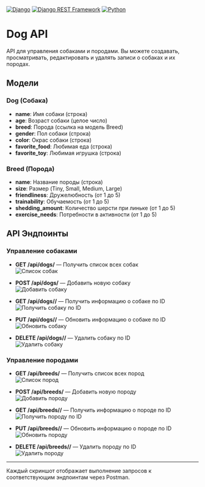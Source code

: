 [![Django](https://img.shields.io/badge/-Django-464646?style=flat-square&logo=Django)](https://www.djangoproject.com/)
[![Django REST Framework](https://img.shields.io/badge/-Django%20REST%20Framework-464646?style=flat-square&logo=Django%20REST%20Framework)](https://www.django-rest-framework.org/)
[![Python](https://img.shields.io/badge/-Python-464646?style=flat-square&logo=Python)](https://www.python.org/)

# Dog API

API для управления собаками и породами. Вы можете создавать, просматривать, редактировать и удалять записи о собаках и их породах.

## Модели

### Dog (Собака)
- **name**: Имя собаки (строка)
- **age**: Возраст собаки (целое число)
- **breed**: Порода (ссылка на модель Breed)
- **gender**: Пол собаки (строка)
- **color**: Окрас собаки (строка)
- **favorite_food**: Любимая еда (строка)
- **favorite_toy**: Любимая игрушка (строка)

### Breed (Порода)
- **name**: Название породы (строка)
- **size**: Размер (Tiny, Small, Medium, Large)
- **friendliness**: Дружелюбность (от 1 до 5)
- **trainability**: Обучаемость (от 1 до 5)
- **shedding_amount**: Количество шерсти при линьке (от 1 до 5)
- **exercise_needs**: Потребности в активности (от 1 до 5)

## API Эндпоинты

### Управление собаками
- **GET /api/dogs/** — Получить список всех собак  
  ![Список собак](docs/postman_screenshots/GET_api_dogs.jpg)

- **POST /api/dogs/** — Добавить новую собаку  
  ![Добавить собаку](docs/postman_screenshots/POST_api_dogs.jpg)

- **GET /api/dogs/<id>/** — Получить информацию о собаке по ID  
  ![Получить собаку по ID](docs/postman_screenshots/GET_api_dogs_id.jpg)

- **PUT /api/dogs/<id>/** — Обновить информацию о собаке по ID  
  ![Обновить собаку](docs/postman_screenshots/PUT_api_dogs_id.jpg)

- **DELETE /api/dogs/<id>/** — Удалить собаку по ID  
  ![Удалить собаку](docs/postman_screenshots/DELETE_api_dogs_id.jpg)

### Управление породами
- **GET /api/breeds/** — Получить список всех пород  
  ![Список пород](docs/postman_screenshots/GET_api_breeds.jpg)

- **POST /api/breeds/** — Добавить новую породу  
  ![Добавить породу](docs/postman_screenshots/POST_api_breeds.jpg)

- **GET /api/breeds/<id>/** — Получить информацию о породе по ID  
  ![Получить породу по ID](docs/postman_screenshots/GET_api_dogs_id.jpg)

- **PUT /api/breeds/<id>/** — Обновить информацию о породе по ID  
  ![Обновить породу](docs/postman_screenshots/PUT_api_dogs_id.jpg)

- **DELETE /api/breeds/<id>/** — Удалить породу по ID  
  ![Удалить породу](docs/postman_screenshots/DELETE_api_dogs_id.jpg)

---

Каждый скриншот отображает выполнение запросов к соответствующим эндпоинтам через Postman.
